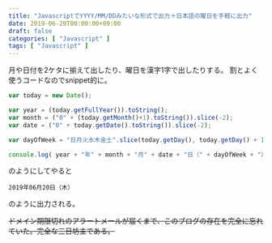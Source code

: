 ```yaml
---
title: "JavascriptでYYYY/MM/DDみたいな形式で出力＋日本語の曜日を手軽に出力"
date: 2019-06-20T00:00:00+09:00
draft: false
categories: [ "Javascript" ]
tags: [ "Javascript" ]
---
```


月や日付を2ケタに揃えて出したり、曜日を漢字1字で出したりする。
割とよく使うコードなのでsnippet的に。

```javascript
var today = new Date();

var year = (today.getFullYear()).toString();
var month = ("0" + (today.getMonth()+1).toString()).slice(-2);
var date = ("0" + today.getDate().toString()).slice(-2);

var dayOfWeek = "日月火水木金土".slice(today.getDay(), today.getDay() + 1);

console.log( year + "年" + month + "月" + date + "日（" + dayOfWeek + "）" );
```

のようにしてやると

```raw
2019年06月20日（木）
```

のように出力される。


~~ドメイン期限切れのアラートメールが届くまで、このブログの存在を完全に忘れていた。完全な三日坊主である。~~